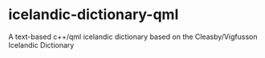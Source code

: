 # icelandic-dictionary-qml
A text-based c++/qml icelandic dictionary based on the Cleasby/Vigfusson Icelandic Dictionary
